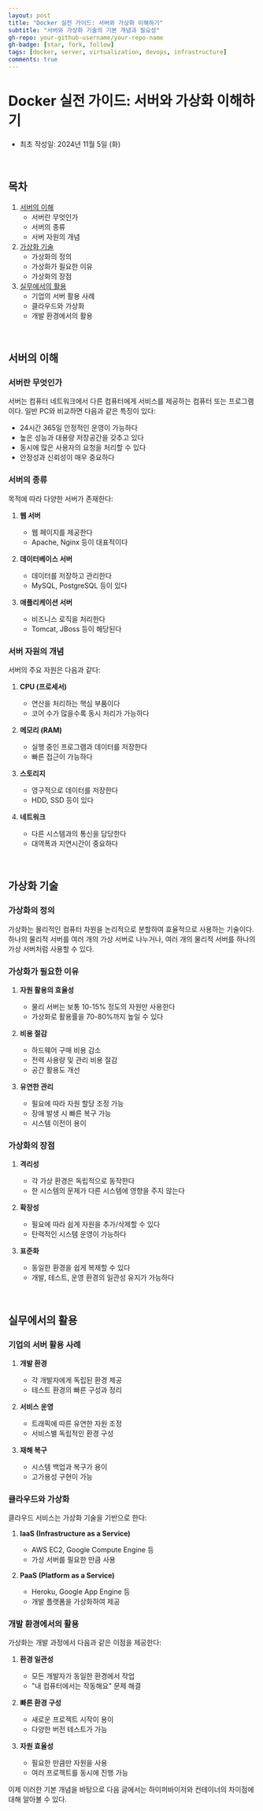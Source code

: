 ```yaml
---
layout: post
title: "Docker 실전 가이드: 서버와 가상화 이해하기"
subtitle: "서버와 가상화 기술의 기본 개념과 필요성"
gh-repo: your-github-username/your-repo-name
gh-badge: [star, fork, follow]
tags: [docker, server, virtualization, devops, infrastructure]
comments: true
---
```


# Docker 실전 가이드: 서버와 가상화 이해하기
- 최초 작성일: 2024년 11월 5일 (화)

<br>

## 목차
1. [서버의 이해](#서버의-이해)
   - 서버란 무엇인가
   - 서버의 종류
   - 서버 자원의 개념
2. [가상화 기술](#가상화-기술)
   - 가상화의 정의
   - 가상화가 필요한 이유
   - 가상화의 장점
3. [실무에서의 활용](#실무에서의-활용)
   - 기업의 서버 활용 사례
   - 클라우드와 가상화
   - 개발 환경에서의 활용

<br>

## 서버의 이해

### 서버란 무엇인가
서버는 컴퓨터 네트워크에서 다른 컴퓨터에게 서비스를 제공하는 컴퓨터 또는 프로그램이다. 일반 PC와 비교하면 다음과 같은 특징이 있다:

- 24시간 365일 안정적인 운영이 가능하다
- 높은 성능과 대용량 저장공간을 갖추고 있다
- 동시에 많은 사용자의 요청을 처리할 수 있다
- 안정성과 신뢰성이 매우 중요하다

### 서버의 종류
목적에 따라 다양한 서버가 존재한다:

1. **웹 서버**
   - 웹 페이지를 제공한다
   - Apache, Nginx 등이 대표적이다

2. **데이터베이스 서버**
   - 데이터를 저장하고 관리한다
   - MySQL, PostgreSQL 등이 있다

3. **애플리케이션 서버**
   - 비즈니스 로직을 처리한다
   - Tomcat, JBoss 등이 해당된다

### 서버 자원의 개념
서버의 주요 자원은 다음과 같다:

1. **CPU (프로세서)**
   - 연산을 처리하는 핵심 부품이다
   - 코어 수가 많을수록 동시 처리가 가능하다

2. **메모리 (RAM)**
   - 실행 중인 프로그램과 데이터를 저장한다
   - 빠른 접근이 가능하다

3. **스토리지**
   - 영구적으로 데이터를 저장한다
   - HDD, SSD 등이 있다

4. **네트워크**
   - 다른 시스템과의 통신을 담당한다
   - 대역폭과 지연시간이 중요하다

<br>

## 가상화 기술

### 가상화의 정의
가상화는 물리적인 컴퓨터 자원을 논리적으로 분할하여 효율적으로 사용하는 기술이다. 하나의 물리적 서버를 여러 개의 가상 서버로 나누거나, 여러 개의 물리적 서버를 하나의 가상 서버처럼 사용할 수 있다.

### 가상화가 필요한 이유

1. **자원 활용의 효율성**
   - 물리 서버는 보통 10-15% 정도의 자원만 사용한다
   - 가상화로 활용률을 70-80%까지 높일 수 있다

2. **비용 절감**
   - 하드웨어 구매 비용 감소
   - 전력 사용량 및 관리 비용 절감
   - 공간 활용도 개선

3. **유연한 관리**
   - 필요에 따라 자원 할당 조정 가능
   - 장애 발생 시 빠른 복구 가능
   - 시스템 이전이 용이

### 가상화의 장점

1. **격리성**
   - 각 가상 환경은 독립적으로 동작한다
   - 한 시스템의 문제가 다른 시스템에 영향을 주지 않는다

2. **확장성**
   - 필요에 따라 쉽게 자원을 추가/삭제할 수 있다
   - 탄력적인 시스템 운영이 가능하다

3. **표준화**
   - 동일한 환경을 쉽게 복제할 수 있다
   - 개발, 테스트, 운영 환경의 일관성 유지가 가능하다

<br>

## 실무에서의 활용

### 기업의 서버 활용 사례

1. **개발 환경**
   - 각 개발자에게 독립된 환경 제공
   - 테스트 환경의 빠른 구성과 정리

2. **서비스 운영**
   - 트래픽에 따른 유연한 자원 조정
   - 서비스별 독립적인 환경 구성

3. **재해 복구**
   - 시스템 백업과 복구가 용이
   - 고가용성 구현이 가능

### 클라우드와 가상화
클라우드 서비스는 가상화 기술을 기반으로 한다:

1. **IaaS (Infrastructure as a Service)**
   - AWS EC2, Google Compute Engine 등
   - 가상 서버를 필요한 만큼 사용

2. **PaaS (Platform as a Service)**
   - Heroku, Google App Engine 등
   - 개발 플랫폼을 가상화하여 제공

### 개발 환경에서의 활용
가상화는 개발 과정에서 다음과 같은 이점을 제공한다:

1. **환경 일관성**
   - 모든 개발자가 동일한 환경에서 작업
   - "내 컴퓨터에서는 작동해요" 문제 해결

2. **빠른 환경 구성**
   - 새로운 프로젝트 시작이 용이
   - 다양한 버전 테스트가 가능

3. **자원 효율성**
   - 필요한 만큼만 자원을 사용
   - 여러 프로젝트를 동시에 진행 가능

이제 이러한 기본 개념을 바탕으로 다음 글에서는 하이퍼바이저와 컨테이너의 차이점에 대해 알아볼 수 있다.

